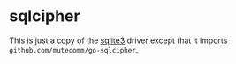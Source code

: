# sqlcipher

This is just a copy of the [sqlite3](https://github.com/yawatamikiya/test3/blob/master/database/sqlite3) driver except that it imports `github.com/mutecomm/go-sqlcipher`.